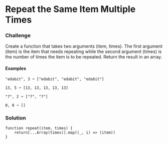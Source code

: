 # Repeat the Same Item Multiple Times

### Challenge

Create a function that takes two arguments (item, times). The first argument (item) is the item that needs repeating while the second argument (times) is the number of times the item is to be repeated. Return the result in an array.

#### Examples

```
"edabit", 3 ➞ ["edabit", "edabit", "edabit"]

13, 5 ➞ [13, 13, 13, 13, 13]

"7", 2 ➞ ["7", "7"]

0, 0 ➞ []
```

### Solution

```
function repeat(item, times) {
	return[...Array(times)].map((_, i) => (item))
}
```